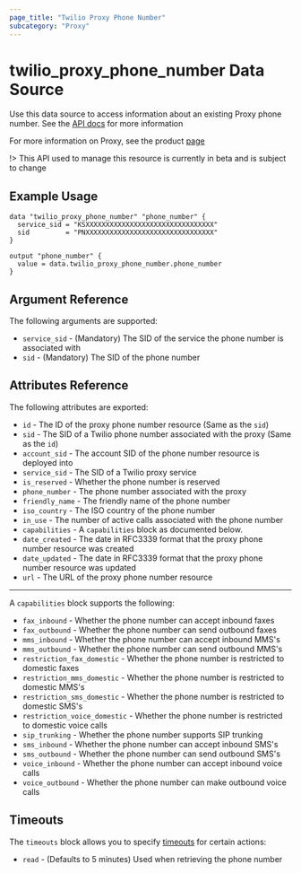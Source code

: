 ```yaml
---
page_title: "Twilio Proxy Phone Number"
subcategory: "Proxy"
---
```


# twilio_proxy_phone_number Data Source

Use this data source to access information about an existing Proxy phone number. See the [API docs](https://www.twilio.com/docs/proxy/api/phone-number) for more information

For more information on Proxy, see the product [page](https://www.twilio.com/docs/proxy)

!> This API used to manage this resource is currently in beta and is subject to change

## Example Usage

```hcl
data "twilio_proxy_phone_number" "phone_number" {
  service_sid = "KSXXXXXXXXXXXXXXXXXXXXXXXXXXXXXXXX"
  sid         = "PNXXXXXXXXXXXXXXXXXXXXXXXXXXXXXXXX"
}

output "phone_number" {
  value = data.twilio_proxy_phone_number.phone_number
}
```

## Argument Reference

The following arguments are supported:

- `service_sid` - (Mandatory) The SID of the service the phone number is associated with
- `sid` - (Mandatory) The SID of the phone number

## Attributes Reference

The following attributes are exported:

- `id` - The ID of the proxy phone number resource (Same as the `sid`)
- `sid` - The SID of a Twilio phone number associated with the proxy (Same as the `id`)
- `account_sid` - The account SID of the phone number resource is deployed into
- `service_sid` - The SID of a Twilio proxy service
- `is_reserved` - Whether the phone number is reserved
- `phone_number` - The phone number associated with the proxy
- `friendly_name` - The friendly name of the phone number
- `iso_country` - The ISO country of the phone number
- `in_use` - The number of active calls associated with the phone number
- `capabilities` - A `capabilities` block as documented below.
- `date_created` - The date in RFC3339 format that the proxy phone number resource was created
- `date_updated` - The date in RFC3339 format that the proxy phone number resource was updated
- `url` - The URL of the proxy phone number resource

---

A `capabilities` block supports the following:

- `fax_inbound` - Whether the phone number can accept inbound faxes
- `fax_outbound` - Whether the phone number can send outbound faxes
- `mms_inbound` - Whether the phone number can accept inbound MMS's
- `mms_outbound` - Whether the phone number can send outbound MMS's
- `restriction_fax_domestic` - Whether the phone number is restricted to domestic faxes
- `restriction_mms_domestic` - Whether the phone number is restricted to domestic MMS's
- `restriction_sms_domestic` - Whether the phone number is restricted to domestic SMS's
- `restriction_voice_domestic` - Whether the phone number is restricted to domestic voice calls
- `sip_trunking` - Whether the phone number supports SIP trunking
- `sms_inbound` - Whether the phone number can accept inbound SMS's
- `sms_outbound` - Whether the phone number can send outbound SMS's
- `voice_inbound` - Whether the phone number can accept inbound voice calls
- `voice_outbound` - Whether the phone number can make outbound voice calls

## Timeouts

The `timeouts` block allows you to specify [timeouts](https://www.terraform.io/docs/configuration/resources.html#timeouts) for certain actions:

- `read` - (Defaults to 5 minutes) Used when retrieving the phone number
